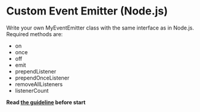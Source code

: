 # Custom Event Emitter (Node.js)

Write your own MyEventEmitter class with the same interface as in Node.js. Required methods are:

- on
- once
- off
- emit
- prependListener
- prependOnceListener
- removeAllListeners
- listenerCount

**Read [the guideline](https://github.com/mate-academy/js_task-guideline/blob/master/README.md) before start**

